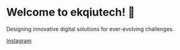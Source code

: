 # Welcome to ekqiutech! 🚀

Designing innovative digital solutions for ever-evolving challenges.

[Instagram](https://instagram.com/ekqiutech)
